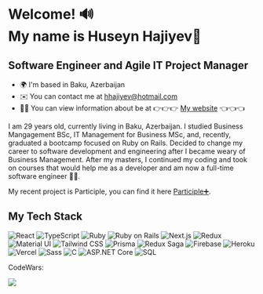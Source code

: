 Welcome! 🔊<br />
 My name is Huseyn Hajiyev👋
===============================
Software Engineer and Agile IT Project Manager
----------------------------------------------
* 🌍  I'm based in Baku, Azerbaijan
* ✉️  You can contact me at [hhajiyev@hotmail.com](mailto:hhajiyev@hotmail.com)
* 👨‍💻  You can view information about be at 👉👉👉 [My website](http://huseynhajiyev.com) 👈👈👈


I am 29 years old, currently living in Baku, Azerbaijan. I studied Business Mangagement BSc, IT Management for Business MSc, and, recently, graduated a bootcamp focused on Ruby on Rails. Decided to change my career to software development and engineering after I became weary of Business Management. After my masters, I continued my coding and took on courses that would help me as a developer and am now a full-time software engineer 👨‍💻.

My recent project is Participle, you can find it here <a href="https://participle-plus.vercel.app/">Participle➕</a>.

## My Tech Stack

![React](https://img.shields.io/badge/-React-20232A?style=flat-square&logo=react&logoColor=61DAFB)
![TypeScript](https://img.shields.io/badge/-TypeScript-3178C6?style=flat-square&logo=typescript&logoColor=white)
![Ruby](https://img.shields.io/badge/-Ruby-CC342D?style=flat-square&logo=ruby&logoColor=white)
![Ruby on Rails](https://img.shields.io/badge/-Ruby%20on%20Rails-CC0000?style=flat-square&logo=ruby-on-rails&logoColor=white)
![Next.js](https://img.shields.io/badge/-Next.js-000000?style=flat-square&logo=next.js&logoColor=white)
![Redux](https://img.shields.io/badge/-Redux-764ABC?style=flat-square&logo=redux&logoColor=white)
![Material UI](https://img.shields.io/badge/-Material%20UI-0081CB?style=flat-square&logo=material-ui&logoColor=white)
![Tailwind CSS](https://img.shields.io/badge/-Tailwind%20CSS-38B2AC?style=flat-square&logo=tailwind-css&logoColor=white)
![Prisma](https://img.shields.io/badge/-Prisma-2D3748?style=flat-square&logo=prisma&logoColor=white)
![Redux Saga](https://img.shields.io/badge/-Redux%20Saga-999999?style=flat-square&logo=redux-saga&logoColor=white)
![Firebase](https://img.shields.io/badge/-Firebase-FFCA28?style=flat-square&logo=firebase&logoColor=black)
![Heroku](https://img.shields.io/badge/-Heroku-430098?style=flat-square&logo=heroku&logoColor=white)
![Vercel](https://img.shields.io/badge/-Vercel-black?style=flat-square&logo=vercel&logoColor=white)
![Sass](https://img.shields.io/badge/-Sass-CC6699?style=flat-square&logo=sass&logoColor=white)
![C](https://img.shields.io/badge/-C-00599C?style=flat-square&logo=c&logoColor=white)
![ASP.NET Core](https://img.shields.io/badge/-ASP.NET%20Core%207-512BD4?style=flat-square&logo=dot-net&logoColor=white)
![SQL](https://img.shields.io/badge/-SQL-4479A1?style=flat-square&logo=sql&logoColor=white)



CodeWars:

<a href="https://www.codewars.com/users/HuseynHajiyev"><img src="https://www.codewars.com/users/HuseynHajiyev/badges/large"></img></a>
